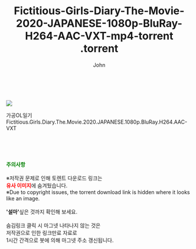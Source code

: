 ﻿---
layout: post
title:  "                   Fictitious-Girls-Diary-The-Movie-2020-JAPANESE-1080p-BluRay-H264-AAC-VXT-mp4-torrent                .torrent"
author: John
categories: [ 영화 ]
tags: [  ]
image: https://torrentrj58.com/uploadfile/full/8e8032b9fb9a3aeffbfb30578930756dc9e11071.jpg 
description: "                   Fictitious-Girls-Diary-The-Movie-2020-JAPANESE-1080p-BluRay-H264-AAC-VXT-mp4-torrent                 torrent 정보 공유"
toc: true
toc_sticky: true
---

<br>
<p><img src="https://torrentrj58.com/uploadfile/full/8e8032b9fb9a3aeffbfb30578930756dc9e11071.jpg"/></p>
 가공OL일기 Fictitious.Girls.Diary.The.Movie.2020.JAPANESE.1080p.BluRay.H264.AAC-VXT  
    
<br><br><br>
<p data-ke-size="size16"><b><span style="color: green;">주의사항</span></b><br /><br />※저작권 문제로 인해 토렌트 다운로드 링크는<br /><b><span style="color: red;">유사 이미지</span></b>에 숨겨뒀습니다.<br />※Due to copyright issues, the torrent download link is hidden where it looks like an image.<br /><br /><b>'설마'</b>싶은 것까지 확인해 보세요.<br /><br />숨김링크 클릭 시 마그넷 나타나지 않는 것은<br />저작권으로 인한 링크만료 자료로<br />1시간 간격으로 봇에 의해 마그넷 주소 갱신됩니다.</p>
